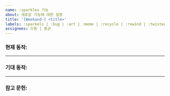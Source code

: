 ```yaml
---
name: :sparkles 기능
about: 새로운 기능에 대한 설명
title: '[Weekand-] <title>'
labels: :sparkels | :bug | :art | :memo | :recycle | :rewind | :twisted_rightwards_arrows
assignees: 수동 | 동균
---
```


### 현재 동작:

---

### 기대 동작:

---

### 참고 문헌:

